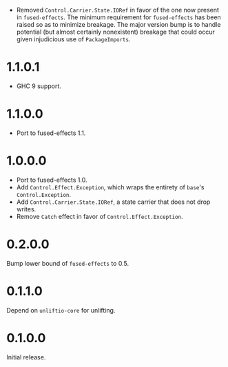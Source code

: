 - Removed `Control.Carrier.State.IORef` in favor of the one now present in `fused-effects`. The minimum requirement for `fused-effects` has been raised so as to minimize breakage. The major version bump is to handle potential (but almost certainly nonexistent) breakage that could occur given injudicious use of `PackageImports`.

# 1.1.0.1

* GHC 9 support.

# 1.1.0.0

* Port to fused-effects 1.1.

# 1.0.0.0

* Port to fused-effects 1.0.
* Add `Control.Effect.Exception`, which wraps the entirety of `base`'s `Control.Exception`.
* Add `Control.Carrier.State.IORef`, a state carrier that does not drop writes.
* Remove `Catch` effect in favor of `Control.Effect.Exception`.

# 0.2.0.0

Bump lower bound of `fused-effects` to 0.5.

# 0.1.1.0

Depend on `unliftio-core` for unlifting.

# 0.1.0.0

Initial release.

